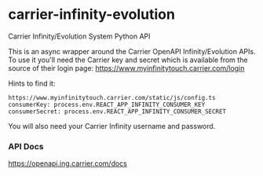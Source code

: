 # carrier-infinity-evolution
Carrier Infinity/Evolution System Python API

This is an async wrapper around the Carrier OpenAPI Infinity/Evolution APIs.  To use it
you'll need the Carrier key and secret which is available from the source of their login page: https://www.myinfinitytouch.carrier.com/login

Hints to find it:
```
https://www.myinfinitytouch.carrier.com/static/js/config.ts
consumerKey: process.env.REACT_APP_INFINITY_CONSUMER_KEY
consumerSecret: process.env.REACT_APP_INFINITY_CONSUMER_SECRET
```

You will also need your Carrier Infinity username and password.

### API Docs
https://openapi.ing.carrier.com/docs
